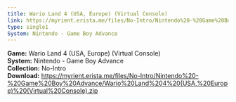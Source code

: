 ```yaml
---
title: Wario Land 4 (USA, Europe) (Virtual Console)
link: https://myrient.erista.me/files/No-Intro/Nintendo%20-%20Game%20Boy%20Advance/Wario%20Land%204%20(USA,%20Europe)%20(Virtual%20Console).zip
type: single1
System: Nintendo - Game Boy Advance
---
```

<b>Game:</b> Wario Land 4 (USA, Europe) (Virtual Console)<br>
<b>System:</b> Nintendo - Game Boy Advance<br>
<b>Collection:</b> No-Intro<br>
<b>Download:</b> https://myrient.erista.me/files/No-Intro/Nintendo%20-%20Game%20Boy%20Advance/Wario%20Land%204%20(USA,%20Europe)%20(Virtual%20Console).zip